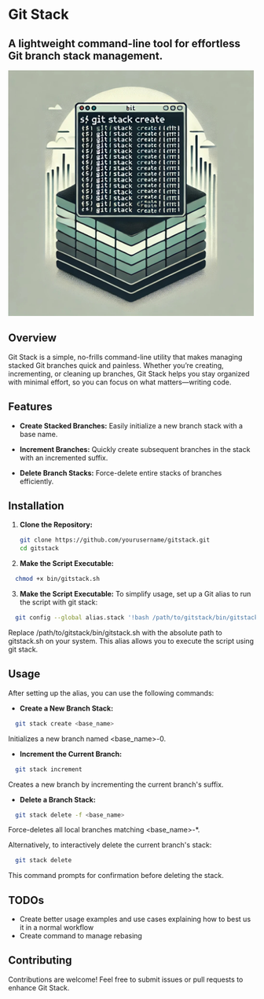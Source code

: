 # Git Stack
## A lightweight command-line tool for effortless Git branch stack management.

<img src="./docs/gitstack.jpeg" alt="Git Stack Illustration" width="500"/>

<br />

## Overview

Git Stack is a simple, no-frills command-line utility that makes managing stacked Git branches quick and painless. Whether you’re creating, incrementing, or cleaning up branches, Git Stack helps you stay organized with minimal effort, so you can focus on what matters—writing code.

## Features

- **Create Stacked Branches:** Easily initialize a new branch stack with a base name.

- **Increment Branches:** Quickly create subsequent branches in the stack with an incremented suffix.

- **Delete Branch Stacks:** Force-delete entire stacks of branches efficiently.

## Installation

1. **Clone the Repository:**

   ```bash
   git clone https://github.com/yourusername/gitstack.git
   cd gitstack
   ```

2. **Make the Script Executable:**

```bash
  chmod +x bin/gitstack.sh
```

3. **Make the Script Executable:**
   To simplify usage, set up a Git alias to run the script with git stack:

```bash
  git config --global alias.stack '!bash /path/to/gitstack/bin/gitstack.sh'
```

Replace /path/to/gitstack/bin/gitstack.sh with the absolute path to gitstack.sh on your system. This alias allows you to execute the script using git stack.

## Usage

After setting up the alias, you can use the following commands:

- **Create a New Branch Stack:**

```bash
  git stack create <base_name>
```

Initializes a new branch named <base_name>-0.

- **Increment the Current Branch:**

```bash
  git stack increment
```

Creates a new branch by incrementing the current branch's suffix.

- **Delete a Branch Stack:**

```bash
  git stack delete -f <base_name>
```

Force-deletes all local branches matching <base_name>-\*.

Alternatively, to interactively delete the current branch's stack:

```bash
  git stack delete
```

This command prompts for confirmation before deleting the stack.

## TODOs
- Create better usage examples and use cases explaining how to best us it in a normal workflow
- Create command to manage rebasing

## Contributing

Contributions are welcome! Feel free to submit issues or pull requests to enhance Git Stack.

